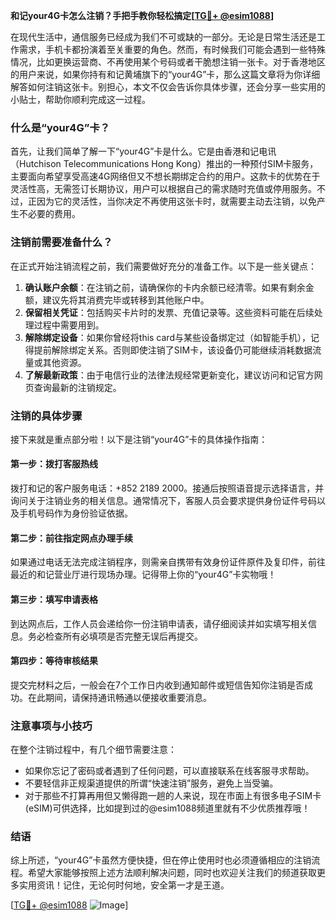 **和记your4G卡怎么注销？手把手教你轻松搞定[[TG💪+ @esim1088](https://t.me/s/esim1088)]**

在现代生活中，通信服务已经成为我们不可或缺的一部分。无论是日常生活还是工作需求，手机卡都扮演着至关重要的角色。然而，有时候我们可能会遇到一些特殊情况，比如更换运营商、不再使用某个号码或者干脆想注销一张卡。对于香港地区的用户来说，如果你持有和记黄埔旗下的“your4G”卡，那么这篇文章将为你详细解答如何注销这张卡。别担心，本文不仅会告诉你具体步骤，还会分享一些实用的小贴士，帮助你顺利完成这一过程。

### 什么是“your4G”卡？

首先，让我们简单了解一下“your4G”卡是什么。它是由香港和记电讯（Hutchison Telecommunications Hong Kong）推出的一种预付SIM卡服务，主要面向希望享受高速4G网络但又不想长期绑定合约的用户。这款卡的优势在于灵活性高，无需签订长期协议，用户可以根据自己的需求随时充值或停用服务。不过，正因为它的灵活性，当你决定不再使用这张卡时，就需要主动去注销，以免产生不必要的费用。

### 注销前需要准备什么？

在正式开始注销流程之前，我们需要做好充分的准备工作。以下是一些关键点：

1. **确认账户余额**：在注销之前，请确保你的卡内余额已经清零。如果有剩余金额，建议先将其消费完毕或转移到其他账户中。
2. **保留相关凭证**：包括购买卡片时的发票、充值记录等。这些资料可能在后续处理过程中需要用到。
3. **解除绑定设备**：如果你曾经将this card与某些设备绑定过（如智能手机），记得提前解除绑定关系。否则即使注销了SIM卡，该设备仍可能继续消耗数据流量或其他资源。
4. **了解最新政策**：由于电信行业的法律法规经常更新变化，建议访问和记官方网页查询最新的注销规定。

### 注销的具体步骤

接下来就是重点部分啦！以下是注销“your4G”卡的具体操作指南：

#### 第一步：拨打客服热线
拨打和记的客户服务电话：+852 2189 2000。接通后按照语音提示选择语言，并询问关于注销业务的相关信息。通常情况下，客服人员会要求提供身份证件号码以及手机号码作为身份验证依据。

#### 第二步：前往指定网点办理手续
如果通过电话无法完成注销程序，则需亲自携带有效身份证件原件及复印件，前往最近的和记营业厅进行现场办理。记得带上你的“your4G”卡实物哦！

#### 第三步：填写申请表格
到达网点后，工作人员会递给你一份注销申请表，请仔细阅读并如实填写相关信息。务必检查所有必填项是否完整无误后再提交。

#### 第四步：等待审核结果
提交完材料之后，一般会在7个工作日内收到通知邮件或短信告知你注销是否成功。在此期间，请保持通讯畅通以便接收重要消息。

### 注意事项与小技巧

在整个注销过程中，有几个细节需要注意：

- 如果你忘记了密码或者遇到了任何问题，可以直接联系在线客服寻求帮助。
- 不要轻信非正规渠道提供的所谓“快速注销”服务，避免上当受骗。
- 对于那些不打算再用但又懒得跑一趟的人来说，现在市面上有很多电子SIM卡(eSIM)可供选择，比如提到过的@esim1088频道里就有不少优质推荐哦！

### 结语

综上所述，“your4G”卡虽然方便快捷，但在停止使用时也必须遵循相应的注销流程。希望大家能够按照上述方法顺利解决问题，同时也欢迎关注我们的频道获取更多实用资讯！记住，无论何时何地，安全第一才是王道。

[[TG💪+ @esim1088](https://t.me/s/esim1088) ![Image](https://i.postimg.cc/4NQfJmqS/Snipaste-2025-05-13-00-14-12.png)]